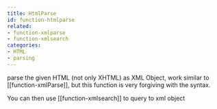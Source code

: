 ```yaml
---
title: HtmlParse
id: function-htmlparse
related:
- function-xmlparse
- function-xmlsearch
categories:
- HTML
- parsing
---
```


parse the given HTML (not only XHTML) as XML Object, work similar to [[function-xmlParse]], but this function is very forgiving with the syntax.

You can then use [[function-xmlsearch]] to query to xml object
